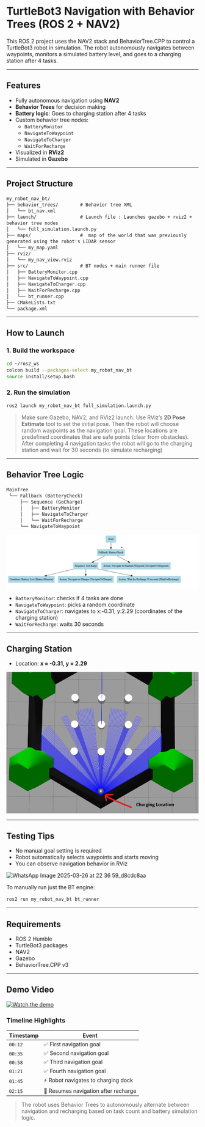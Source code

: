 # TurtleBot3 Navigation with Behavior Trees (ROS 2 + NAV2)

This ROS 2 project uses the NAV2 stack and BehaviorTree.CPP to control a TurtleBot3 robot in simulation. The robot autonomously navigates between waypoints, monitors a simulated battery level, and goes to a charging station after 4 tasks.

---

## Features

- Fully autonomous navigation using **NAV2**
- **Behavior Trees** for decision making
- **Battery logic**: Goes to charging station after 4 tasks
- Custom behavior tree nodes:
  - `BatteryMonitor`
  - `NavigateToWaypoint`
  - `NavigateToCharger`
  - `WaitForRecharge`
- Visualized in **RViz2**
- Simulated in **Gazebo**

---

##  Project Structure

```
my_robot_nav_bt/
├── behavior_trees/        # Behavior tree XML
│   └── bt_nav.xml
├── launch/                # Launch file : Launches gazebo + rviz2 + behavior tree nodes
│   └── full_simulation.launch.py
├── maps/                  #  map of the world that was previously generated using the robot's LIDAR sensor
│   └── my_map.yaml
├── rviz/                  
│   └── my_nav_view.rviz
├── src/                   # BT nodes + main runner file
│   ├── BatteryMonitor.cpp
│   ├── NavigateToWaypoint.cpp
│   ├── NavigateToCharger.cpp
│   ├── WaitForRecharge.cpp
│   └── bt_runner.cpp
├── CMakeLists.txt
└── package.xml
```

---

## How to Launch

### 1. Build the workspace

```bash
cd ~/ros2_ws
colcon build --packages-select my_robot_nav_bt
source install/setup.bash
```

### 2. Run the simulation

```bash
ros2 launch my_robot_nav_bt full_simulation.launch.py
```

> Make sure Gazebo, NAV2, and RViz2 launch. Use RViz’s **2D Pose Estimate** tool to set the initial pose. Then the robot will choose random waypoints as the navigation goal. These locations are predefined coordinates that are safe points (clear from obstacles). After completing 4 navigation tasks the robot will go to the charging station and wait for 30 seconds (to simulate recharging)

---

## Behavior Tree Logic

```plaintext
MainTree
 └── Fallback (BatteryCheck)
     ├── Sequence (GoCharge)
     │   ├── BatteryMonitor
     │   ├── NavigateToCharger
     │   └── WaitForRecharge
     └── NavigateToWaypoint
```
![Behavior Tree](readme_images/Behavior_Tree.png)

- `BatteryMonitor`: checks if 4 tasks are done
- `NavigateToWaypoint`: picks a random coordinate
- `NavigateToCharger`: navigates to x:-0.31, y:2.29 (coordinates of the charging station)
- `WaitForRecharge`: waits 30 seconds

---

## Charging Station

- Location: **x = -0.31, y = 2.29**
  
![Charging Dock](readme_images/Charging_Dock.png)

---

## Testing Tips

- No manual goal setting is required
- Robot automatically selects waypoints and starts moving
- You can observe navigation behavior in RViz

![WhatsApp Image 2025-03-26 at 22 36 59_d8cdc8aa](https://github.com/user-attachments/assets/ef36e893-631a-4cd8-a15e-2161d100d2e3)


To manually run just the BT engine:

```bash
ros2 run my_robot_nav_bt bt_runner
```

---

## Requirements

- ROS 2 Humble
- TurtleBot3 packages
- NAV2
- Gazebo
- BehaviorTree.CPP v3

---

## Demo Video


[![Watch the demo](https://img.youtube.com/vi/GCAoX1ebGJ0/hqdefault.jpg)](https://youtu.be/GCAoX1ebGJ0)

### Timeline Highlights

| Timestamp | Event                              |
|-----------|------------------------------------|
| `00:12`   | ✅ First navigation goal           |
| `00:35`   | ✅ Second navigation goal          |
| `00:58`   | ✅ Third navigation goal           |
| `01:21`   | ✅ Fourth navigation goal          |
| `01:45`   | ⚡ Robot navigates to charging dock |
| `02:15`   | 🔁 Resumes navigation after recharge |

> The robot uses Behavior Trees to autonomously alternate between navigation and recharging based on task count and battery simulation logic.

